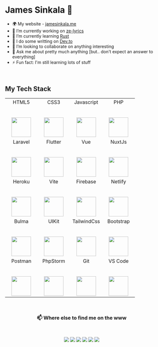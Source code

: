 # James Sinkala 👊

- 🌍 My website - [jamesinkala.me](https://jamesinkala.me)
- 🔭 I’m currently working on [ze-lyrics](https://ze-lyrics.com)
- 🌱 I’m currently learning [Rust](https://www.rust-lang.org)
- 📝 I do some writting on [Dev.to](https://dev.to/xinnks)
- 👯 I’m looking to collaborate on anything interesting
- 💬 Ask me about pretty much anything [but.. don't expect an answer to everything]
- ⚡ Fun fact: I'm still learning lots of stuff

<br>

## My Tech Stack

<table>
  <tbody>
    <tr valign="top">
      <td width="25%" align="center">
        <span>HTML5</span><br><br><br>
        <img height="64px" src="https://cdn.svgporn.com/logos/html-5.svg">
      </td>
      <td width="25%" align="center">
        <span>CSS3</span><br><br><br>
        <img height="64px" src="https://cdn.svgporn.com/logos/css-3.svg">
      </td>
      <td width="25%" align="center">
        <span>Javascript</span><br><br><br>
        <img height="64px" src="https://cdn.svgporn.com/logos/javascript.svg">
      </td>
      <td width="25%" align="center">
        <span>PHP</span><br><br><br>
        <img height="64px" src="https://cdn.svgporn.com/logos/php.svg">
      </td>
    </tr>
    <tr valign="top">
      <td width="25%" align="center">
        <span>Laravel</span><br><br><br>
        <img height="64px" src="https://cdn.svgporn.com/logos/laravel.svg">
      </td>
      <td width="25%" align="center">
        <span>Flutter</span><br><br><br>
        <img height="64px" src="https://cdn.svgporn.com/logos/flutter.svg">
      </td>
      <td width="25%" align="center">
        <span>Vue</span><br><br><br>
        <img height="64px" src="https://cdn.svgporn.com/logos/vue.svg">
      </td>
      <td width="25%" align="center">
        <span>NuxtJs</span><br><br><br>
        <img height="64px" src="https://cdn.svgporn.com/logos/nuxt-icon.svg">
      </td>
    </tr>
    <tr valign="top">
      <td width="25%" align="center">
        <span>Heroku</span><br><br><br>
        <img height="64px" src="https://cdn.svgporn.com/logos/heroku-icon.svg">
      </td>
      <td width="25%" align="center">
        <span>Vite</span><br><br><br>
        <img height="64px" src="https://cdn.svgporn.com/logos/vitejs.svg">
      </td>
      <td width="25%" align="center">
        <span>Firebase</span><br><br><br>
        <img height="64px" src="https://cdn.svgporn.com/logos/firebase.svg">
      </td>
      <td width="25%" align="center">
        <span>Netlify</span><br><br><br>
        <img height="64px" src="https://cdn.svgporn.com/logos/netlify.svg">
      </td>
    </tr>
    <tr valign="top">
      <td width="25%" align="center">
        <span>Bulma</span><br><br><br>
        <img height="64px" src="https://cdn.svgporn.com/logos/bulma.svg">
      </td>
      <td width="25%" align="center">
        <span>UIKit</span><br><br><br>
        <img height="64px" src="https://cdn.svgporn.com/logos/uikit.svg">
      </td>
      <td width="25%" align="center">
        <span>TailwindCss</span><br><br><br>
        <img height="64px" src="https://cdn.svgporn.com/logos/tailwindcss-icon.svg">
      </td>
      <td width="25%" align="center">
        <span>Bootstrap</span><br><br><br>
        <img height="64px" src="https://cdn.svgporn.com/logos/bootstrap.svg">
      </td>
    </tr>
    <tr valign="top">
      <td width="25%" align="center">
        <span>Postman</span><br><br><br>
        <img height="64px" src="https://cdn.svgporn.com/logos/postman.svg">
      </td>
      <td width="25%" align="center">
        <span>PhpStorm</span><br><br><br>
        <img height="64px" src="https://cdn.svgporn.com/logos/phpstorm.svg">
      </td>
      <td width="25%" align="center">
        <span>Git</span><br><br><br>
        <img height="64px" src="https://cdn.svgporn.com/logos/git-icon.svg">
      </td>
      <td width="25%" align="center">
        <span>VS Code</span><br><br><br>
        <img height="64px" src="https://cdn.svgporn.com/logos/visual-studio-code.svg">
      </td>
    </tr>
  </tbody>
</table>

<br>

<h3 align="center">📫 Where else to find me on the www</h3>
<br />
<p align="center">
<a href="https://dev.to/xinnks" target="_blank"><img src="https://img.shields.io/badge/dev.to-%2307107A.svg?&style=for-the-badge&logo=dev.to&logoColor=white"/></a> <a href="https://codepen.io/xinnks" target="_blank"><img src="https://img.shields.io/badge/codepen-%23000000.svg?&style=for-the-badge&logo=codepen&logoColor=white"/></a> <a href="https://www.linkedin.com/in/jamesinkala/" target="_blank"><img src="https://img.shields.io/badge/linkedin-%230077B5.svg?&style=for-the-badge&logo=linkedin&logoColor=white"/></a> <a href="https://twitter.com/xinnks" target="_blank"><img src="https://img.shields.io/badge/twitter-%2300ACED.svg?&style=for-the-badge&logo=twitter&logoColor=white"/></a> <a href="https://www.behance.net/jamessinkala" target="_blank"><img src="https://img.shields.io/badge/behance-%23053EFF.svg?&style=for-the-badge&logo=behance&logoColor=white"/></a> <a href="https://dribbble.com/xinnks" target="_blank"><img src="https://img.shields.io/badge/dribbble-%23EA4C89.svg?&style=for-the-badge&logo=dribbble&logoColor=white"/></a>
</p>

<!-- 
[![James' github stats](https://github-readme-stats.vercel.app/api?username=xinnks&show_icons=true&icon_color=a47100&title_color=a47100&text_color=fff&bg_color=050c5f&include_all_commits=true)](https://github.com/anuraghazra/github-readme-stats) [![Top Langs](https://github-readme-stats.vercel.app/api/top-langs/?username=xinnks)](https://github.com/anuraghazra/github-readme-stats)
-->
